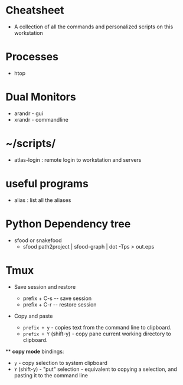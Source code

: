# Cheatsheet
* A collection of all the commands and personalized scripts on this workstation

# Processes
* htop

# Dual Monitors
* arandr - gui
* xrandr - commandline

# ~/scripts/
* atlas-login : remote login to workstation and servers

# useful programs
* alias : list all the aliases

# Python Dependency tree
* sfood or snakefood
  - sfood path2project | sfood-graph | dot -Tps > out.eps

# Tmux
* Save session and restore
  - prefix + C-s -- save session
  - prefix + C-r -- restore session

* Copy and paste
  - `prefix + y` - copies text from the command line to clipboard.
  - `prefix + Y` (shift-y) - copy pane current working directory to clipboard.

** **copy mode** bindings:
  - `y` - copy selection to system clipboard
  - `Y` (shift-y) - "put" selection - equivalent to copying a selection, and
  pasting it to the command line
